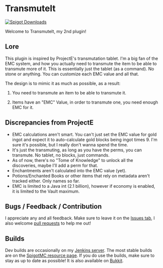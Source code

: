 # TransmuteIt

[![Spigot Downloads](https://img.shields.io/spiget/downloads/76287?style=flat-square)](https://www.spigotmc.org/resources/transmuteit.76287)

Welcome to TransmuteIt, my 2nd plugin!

## Lore

This plugin is inspired by ProjectE's transmutation tablet. I'm a big fan of the EMC system, and how you actually need to transmute the item to be able to transmute more of it. This is essentially just the tablet (as a command). No stone or anything. You can customize each EMC value and all that.

The design is to mimic it as much as possible, as a result:

1) You need to transmute an item to be able to transmute it.

2) Items have an "EMC" Value, in order to transmute one, you need enough EMC for it.

## Discrepancies from ProjectE

* EMC calculations aren't smart. You can't just set the EMC value for gold ingot and expect it to auto-calculate gold blocks being ingot times 9. I'm sure it's possible, but I really don't wanna spend the time.
* It's just the transmuting, as long as you have the perms, you can transmute. No tablet, no blocks, just commands.
* As of now, there's no "Tome of Knowledge" to unlock all the discoveries, maybe I'll add a perm for that.
* Enchantments aren't calculated into the EMC value (yet).
* Potions/Enchanted Books or other items that rely on metadata aren't tracked either. Only names so far.
* EMC is limited to a Java int (2.1 billion), however if economy is enabled, it is limited to the Vault maximum.

## Bugs / Feedback / Contribution

I appreciate any and all feedback. Make sure to leave it on the [Issues tab](https://github.com/ChewMC/TransmuteIt/issues), I also welcome [pull requests](https://github.com/ChewMC/TransmuteIt/pulls) to help me out!

## Builds

Dev builds are occasionally on my [Jenkins server](https://jenkins.chew.pw/job/TransmuteIt/). The most stable builds are on the [SpigotMC resource page](https://www.spigotmc.org/resources/transmuteit.76287/). If you do use the builds, make sure to stay as up to date as possible! It is also available on [Bukkit](https://dev.bukkit.org/projects/transmuteit).
